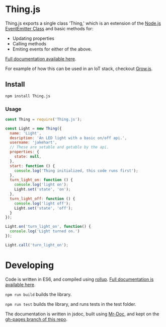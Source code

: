 # Thing.js

Thing.js exports a single class 'Thing,' which is an extension of the [Node.js EventEmitter Class](https://nodejs.org/api/events.html) and basic methods for:

* Updating properties
* Calling methods
* Emiting events for either of the above.

[Full documentation available here](http://commongarden.github.io/Thing.js/docs/Thing.js.html).

For example of how this can be used in an IoT stack, checkout [Grow.js](https://github.com/CommonGarden/Grow.js).

## Install
```bash
npm install Thing.js
```

### Usage
```javascript
const Thing = require('Thing.js');

const Light = new Thing({
  name: 'Light',
  desription: 'An LED light with a basic on/off api.',
  username: 'jakehart',
  // These are setable and getable by the api.
  properties: {
    state: null,
  },
  start: function () {
    console.log('Thing initialized, this code runs first');
  },
  turn_light_on: function () {
    console.log('light on');
    Light.set('state', 'on');
  },
  turn_light_off: function () {
    console.log('light off');
    Light.set('state', 'off');
  }
});

Light.on('turn_light_on', function() {
  console.log('Light turned on.')
});

Light.call('turn_light_on');

```

# Developing

Code is written in ES6, and compiled using [rollup](https://github.com/rollup/rollup). [Full documentation is available here](http://commongarden.github.io/Thing.js/docs/Thing.js.html).

`npm run build` builds the library.

`npm run test` builds the library, and runs tests in the test folder.

The documentation is written in jsdoc, built using [Mr-Doc](https://mr-doc.github.io/), and kept on the [gh-pages branch of this repo](https://github.com/CommonGarden/Thing.js/tree/gh-pages).